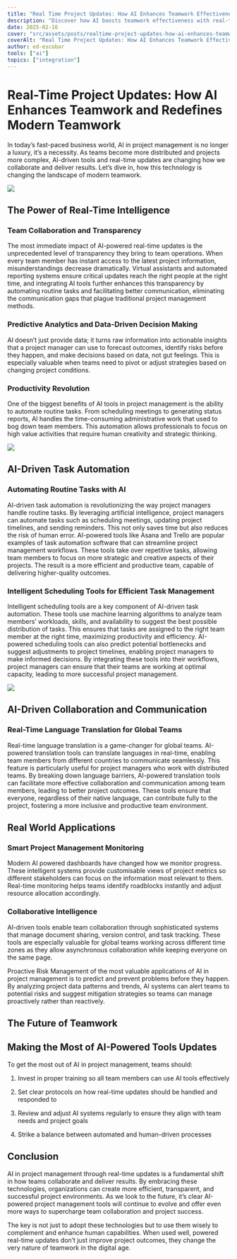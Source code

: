```yaml
---
title: "Real Time Project Updates: How AI Enhances Teamwork Effectiveness"
description: "Discover how AI boosts teamwork effectiveness with real-time project updates. Enhance collaboration and streamline your workflow—read the article now!"
date: 2025-02-16
cover: "src/assets/posts/realtime-project-updates-how-ai-enhances-teamwork.png"
coverAlt: "Real Time Project Updates: How AI Enhances Teamwork Effectiveness"
author: ed-escobar
tools: ["ai"]
topics: ["integration"]
---
```


# Real-Time Project Updates: How AI Enhances Teamwork and Redefines Modern Teamwork

In today’s fast-paced business world, AI in project management is no longer a luxury, it’s a necessity. As teams become more distributed and projects more complex, AI-driven tools and real-time updates are changing how we collaborate and deliver results. Let’s dive in, how this technology is changing the landscape of modern teamwork.

![](https://images.surferseo.art/ea490622-db31-43af-b6da-07e9693c4032.png)

## The Power of Real-Time Intelligence

### Team Collaboration and Transparency

The most immediate impact of AI-powered real-time updates is the unprecedented level of transparency they bring to team operations. When every team member has instant access to the latest project information, misunderstandings decrease dramatically. Virtual assistants and automated reporting systems ensure critical updates reach the right people at the right time, and integrating AI tools further enhances this transparency by automating routine tasks and facilitating better communication, eliminating the communication gaps that plague traditional project management methods.

### Predictive Analytics and Data-Driven Decision Making

AI doesn’t just provide data; it turns raw information into actionable insights that a project manager can use to forecast outcomes, identify risks before they happen, and make decisions based on data, not gut feelings. This is especially valuable when teams need to pivot or adjust strategies based on changing project conditions.

### Productivity Revolution

One of the biggest benefits of AI tools in project management is the ability to automate routine tasks. From scheduling meetings to generating status reports, AI handles the time-consuming administrative work that used to bog down team members. This automation allows professionals to focus on high value activities that require human creativity and strategic thinking.

![](https://images.surferseo.art/46382b0a-a728-4d51-a3e0-17ca05a302bb.png)

## AI-Driven Task Automation

### Automating Routine Tasks with AI

AI-driven task automation is revolutionizing the way project managers handle routine tasks. By leveraging artificial intelligence, project managers can automate tasks such as scheduling meetings, updating project timelines, and sending reminders. This not only saves time but also reduces the risk of human error. AI-powered tools like Asana and Trello are popular examples of task automation software that can streamline project management workflows. These tools take over repetitive tasks, allowing team members to focus on more strategic and creative aspects of their projects. The result is a more efficient and productive team, capable of delivering higher-quality outcomes.

### Intelligent Scheduling Tools for Efficient Task Management

Intelligent scheduling tools are a key component of AI-driven task automation. These tools use machine learning algorithms to analyze team members’ workloads, skills, and availability to suggest the best possible distribution of tasks. This ensures that tasks are assigned to the right team member at the right time, maximizing productivity and efficiency. AI-powered scheduling tools can also predict potential bottlenecks and suggest adjustments to project timelines, enabling project managers to make informed decisions. By integrating these tools into their workflows, project managers can ensure that their teams are working at optimal capacity, leading to more successful project management.

![](https://images.surferseo.art/28a28278-e655-489b-a86b-7840505cfcdc.png)

## AI-Driven Collaboration and Communication

### Real-Time Language Translation for Global Teams

Real-time language translation is a game-changer for global teams. AI-powered translation tools can translate languages in real-time, enabling team members from different countries to communicate seamlessly. This feature is particularly useful for project managers who work with distributed teams. By breaking down language barriers, AI-powered translation tools can facilitate more effective collaboration and communication among team members, leading to better project outcomes. These tools ensure that everyone, regardless of their native language, can contribute fully to the project, fostering a more inclusive and productive team environment.

## Real World Applications

### Smart Project Management Monitoring

Modern AI powered dashboards have changed how we monitor progress. These intelligent systems provide customisable views of project metrics so different stakeholders can focus on the information most relevant to them. Real-time monitoring helps teams identify roadblocks instantly and adjust resource allocation accordingly.

### Collaborative Intelligence

AI-driven tools enable team collaboration through sophisticated systems that manage document sharing, version control, and task tracking. These tools are especially valuable for global teams working across different time zones as they allow asynchronous collaboration while keeping everyone on the same page.

Proactive Risk Management of the most valuable applications of AI in project management is to predict and prevent problems before they happen. By analyzing project data patterns and trends, AI systems can alert teams to potential risks and suggest mitigation strategies so teams can manage proactively rather than reactively.

## The Future of Teamwork

## Making the Most of AI-Powered Tools Updates

To get the most out of AI in project management, teams should:

1. Invest in proper training so all team members can use AI tools effectively

2. Set clear protocols on how real-time updates should be handled and responded to

3. Review and adjust AI systems regularly to ensure they align with team needs and project goals

4. Strike a balance between automated and human-driven processes

## Conclusion

AI in project management through real-time updates is a fundamental shift in how teams collaborate and deliver results. By embracing these technologies, organizations can create more efficient, transparent, and successful project environments. As we look to the future, it’s clear AI-powered project management tools will continue to evolve and offer even more ways to supercharge team collaboration and project success.

The key is not just to adopt these technologies but to use them wisely to complement and enhance human capabilities. When used well, powered real-time updates don’t just improve project outcomes, they change the very nature of teamwork in the digital age.

